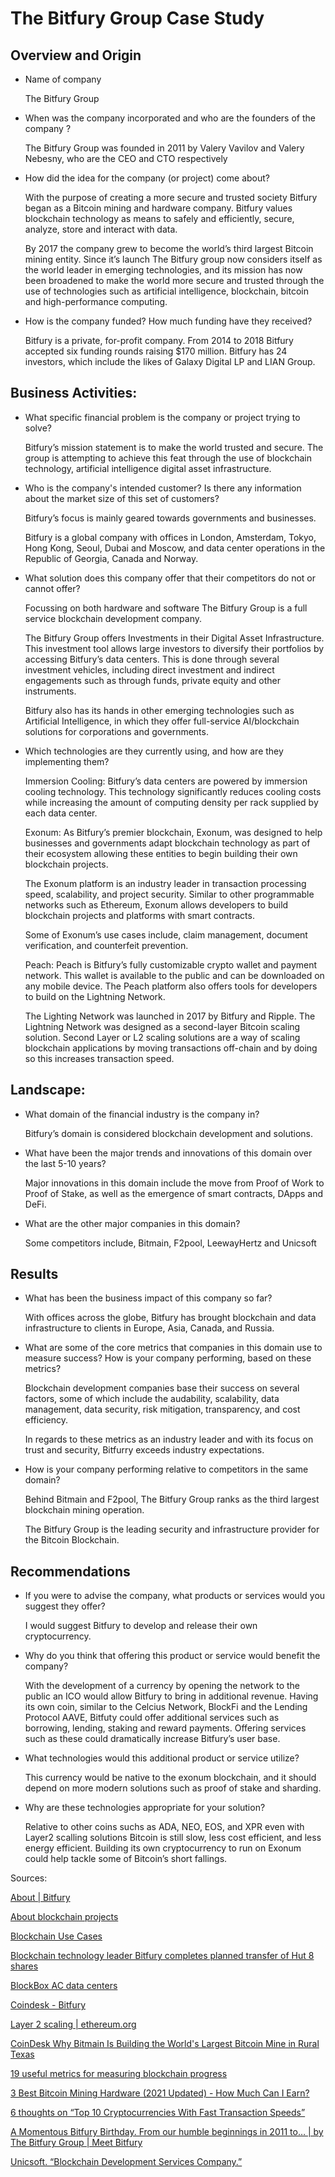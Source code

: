 # The Bitfury Group Case Study 

## Overview and Origin

* Name of company

    The Bitfury Group

* When was the company incorporated and who are the founders of the company ?

    The Bitfury Group was founded in 2011 by Valery Vavilov and Valery Nebesny, who are the CEO and CTO respectively 

* How did the idea for the company (or project) come about?

    With the purpose of creating a more secure and trusted society Bitfury began as a Bitcoin mining and hardware company. Bitfury values blockchain technology as means to safely and efficiently, secure, analyze, store and interact with data.  

    By 2017 the company grew to become the world’s third largest Bitcoin mining entity. Since it’s launch The Bitfury group now considers itself as the world leader in emerging technologies, and its mission has now been broadened to make the world more secure and trusted through the use of technologies such as artificial intelligence, blockchain, bitcoin and high-performance computing. 

* How is the company funded? How much funding have they received?

    Bitfury is a private, for-profit company. From 2014 to 2018 Bitfury accepted six funding rounds raising $170 million. Bitfury has 24 investors, which include the likes of Galaxy Digital LP and LIAN Group.

## Business Activities:

* What specific financial problem is the company or project trying to solve?

    Bitfury’s mission statement is to make the world trusted and secure. The group is attempting to achieve this feat through the use of blockchain technology, artificial intelligence digital asset infrastructure.  

* Who is the company's intended customer?  Is there any information about the market size of this set of customers?

    Bitfury’s focus is mainly geared towards governments and businesses. 

    Bitfury is a global company with offices in London, Amsterdam, Tokyo, Hong Kong, Seoul, Dubai and Moscow, and data center operations in the Republic of Georgia, Canada and Norway.

* What solution does this company offer that their competitors do not or cannot offer? 

    Focussing on both hardware and software The Bitfury Group is a full service blockchain development company. 

    The Bitfury Group offers Investments in their Digital Asset Infrastructure. This investment tool allows large investors to diversify their portfolios by accessing Bitfury’s data centers. This is done through several investment vehicles, including direct investment and indirect engagements such as through funds, private equity and other instruments.

    Bitfury also has its hands in other emerging technologies such as Artificial Intelligence, in which they offer full-service AI/blockchain solutions for corporations and governments.


* Which technologies are they currently using, and how are they implementing them? 

    Immersion Cooling: Bitfury’s data centers are powered by immersion cooling technology. This technology significantly reduces cooling costs while increasing the amount of computing density per rack supplied by each data center. 

    Exonum: As Bitfury’s premier blockchain, Exonum, was designed to help businesses and governments adapt blockchain technology as part of their ecosystem allowing these entities to begin building their own blockchain projects. 

    The Exonum platform is an industry leader in transaction processing speed, scalability, and project security. Similar to other programmable networks such as Ethereum, Exonum allows developers to build blockchain projects and platforms with smart contracts. 

    Some of Exonum’s use cases include, claim management, document verification, and counterfeit prevention. 

    Peach: Peach is Bitfury’s fully customizable crypto wallet and payment network. This wallet is available to the public and can be downloaded on any mobile device.  The Peach platform also offers tools for developers to build on the Lightning Network. 

    The Lighting Network was launched in 2017 by Bitfury and Ripple. The Lightning Network was designed as a second-layer Bitcoin scaling solution. Second Layer or L2 scaling solutions are a way of scaling blockchain applications by moving transactions off-chain and by doing so this increases transaction speed. 


## Landscape:

* What domain of the financial industry is the company in?

    Bitfury’s domain is considered blockchain development and solutions. 

* What have been the major trends and innovations of this domain over the last 5-10 years?

    Major innovations in this domain include the move from Proof of Work to Proof of Stake, as well as the emergence of smart contracts, DApps and DeFi. 

* What are the other major companies in this domain?

    Some competitors include, Bitmain, F2pool, LeewayHertz and Unicsoft 



## Results

* What has been the business impact of this company so far?

    With offices across the globe, Bitfury has brought blockchain and data infrastructure to clients in Europe, Asia, Canada, and Russia. 

* What are some of the core metrics that companies in this domain use to measure success? How is your company performing, based on these metrics?

    Blockchain development companies base their success on several factors, some of which include the audability, scalability, data management, data security, risk mitigation, transparency, and cost efficiency. 

    In regards to these metrics as an industry leader and with its focus on trust and security, Bitfurry exceeds industry expectations. 

* How is your company performing relative to competitors in the same domain?
    
    Behind Bitmain and F2pool, The Bitfury Group ranks as the third largest blockchain mining operation. 

    The Bitfury Group is the leading security and infrastructure provider for the Bitcoin Blockchain. 


## Recommendations

* If you were to advise the company, what products or services would you suggest they offer? 

    I would suggest Bitfury to develop and release their own cryptocurrency. 

* Why do you think that offering this product or service would benefit the company?

    With the development of a currency by opening the network to the public an ICO would allow Bitfury to bring in additional revenue. Having its own coin, similar to the Celcius Network, BlockFi and the Lending Protocol AAVE,  Bitfuty could offer additional services such as borrowing, lending, staking and reward payments. Offering services such as these could dramatically increase Bitfury’s user base. 


* What technologies would this additional product or service utilize?

    This currency would be native to the exonum blockchain, and it should depend on more modern solutions such as proof of stake and sharding.

* Why are these technologies appropriate for your solution?

    Relative to other coins suchs as ADA, NEO, EOS, and XPR even with Layer2 scalling solutions Bitcoin is still slow, less cost efficient, and less energy efficient. Building its own cryptocurrency to run on Exonum could help tackle some of Bitcoin’s short fallings. 



Sources:

[About | Bitfury](https://bitfury.com/about)

[About blockchain projects]( https://exonum.com/about)

[Blockchain Use Cases](https://exonum.com/cases/index)

[Blockchain technology leader Bitfury completes planned transfer of Hut 8 shares](https://www.globenewswire.com/news-release/2021/02/16/2176339/0/en/Blockchain-technology-leader-Bitfury-completes-planned-transfer-of-Hut-8-shares.html)

[BlockBox AC data centers](https://bitfury.com/crypto-infrastructure/blockbox)

[Coindesk - Bitfury](https://www.coindesk.com/company/bitfury)

[Layer 2 scaling | ethereum.org](https://ethereum.org/en/developers/docs/layer-2-scaling/)

[CoinDesk Why Bitmain Is Building the World's Largest Bitcoin Mine in Rural Texas](https://www.coindesk.com/why-bitmain-is-building-the-worlds-largest-bitcoin-mine-in-rural-texas)

[19 useful metrics for measuring blockchain progress](https://www.zdnet.com/article/19-useful-metrics-for-measuring-blockchain-results/)

[3 Best Bitcoin Mining Hardware (2021 Updated) - How Much Can I Earn?](https://99bitcoins.com/bitcoin-mining/hardware/)

[6 thoughts on “Top 10 Cryptocurrencies With Fast Transaction Speeds”](https://coinsutra.com/transaction-speeds/)  

[A Momentous Bitfury Birthday. From our humble beginnings in 2011 to… | by The Bitfury Group | Meet Bitfury](https://medium.com/meetbitfury/a-momentous-bitfury-birthday-51f1343fb4b3)  

[Unicsoft. “Blockchain Development Services Company.”](https://unicsoft.com/blockchain/?utm_source=goodfirms&utm_medium=referral&utm_campaign=blockchain_goodfirms)
